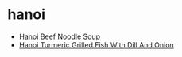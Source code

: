 # hanoi

 * [Hanoi Beef Noodle Soup](../../index/h/hanoi-beef-noodle-soup-233548.json)
 * [Hanoi Turmeric Grilled Fish With Dill And Onion](../../index/h/hanoi-turmeric-grilled-fish-with-dill-and-onion-236372.json)
